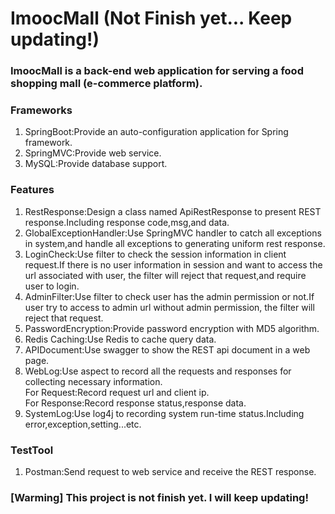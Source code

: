# ImoocMall (Not Finish yet... Keep updating!)
### ImoocMall is a back-end web application for serving a food shopping mall (e-commerce platform).

### Frameworks
1. SpringBoot:Provide an auto-configuration application for Spring framework.
2. SpringMVC:Provide web service.
3. MySQL:Provide database support.

### Features
1. RestResponse:Design a class named ApiRestResponse to present REST response.Including response code,msg,and data.
2. GlobalExceptionHandler:Use SpringMVC handler to catch all exceptions in system,and handle all exceptions to generating uniform rest response.
3. LoginCheck:Use filter to check the session information in client request.If there is no user information in session and want to access the url associated with user, the filter will reject that request,and require user to login.
4. AdminFilter:Use filter to check user has the admin permission or not.If user try to access to admin url without admin permission, the filter will reject that request.
5. PasswordEncryption:Provide password encryption with MD5 algorithm.
6. Redis Caching:Use Redis to cache query data.
7. APIDocument:Use swagger to show the REST api document in a web page.
8. WebLog:Use aspect to record all the requests and responses for collecting necessary information.<br>
   For Request:Record request url and client ip.<br>
   For Response:Record response status,response data.
9. SystemLog:Use log4j to recording system run-time status.Including error,exception,setting...etc.

### TestTool
1. Postman:Send request to web service and receive the REST response.

### [Warming] This project is not finish yet. I will keep updating!
